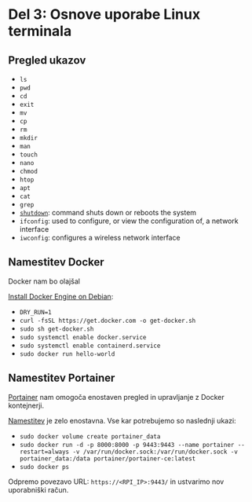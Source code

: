 # Del 3: Osnove uporabe Linux terminala

## Pregled ukazov
- `ls`
- `pwd`
- `cd`
- `exit`
- `mv`
- `cp`
- `rm`
- `mkdir`
- `man`
- `touch`
- `nano`
- `chmod`
- `htop`
- `apt`
- `cat`
- `grep`
- [`shutdown`](https://www.computerhope.com/unix/ushutdow.htm): command shuts down or reboots the system
- `ifconfig`: used to configure, or view the configuration of, a network interface
- `iwconfig`: configures a wireless network interface

## Namestitev Docker

Docker nam bo olajšal

[Install Docker Engine on Debian](https://docs.docker.com/engine/install/debian/#install-using-the-convenience-script):
- `DRY_RUN=1`
- `curl -fsSL https://get.docker.com -o get-docker.sh`
- `sudo sh get-docker.sh`
- `sudo systemctl enable docker.service`
- `sudo systemctl enable containerd.service`
- `sudo docker run hello-world`


## Namestitev Portainer

[Portainer](https://www.portainer.io/) nam omogoča enostaven pregled in upravljanje z Docker kontejnerji.

[Namestitev](https://docs.portainer.io/start/install/server/docker/linux) je zelo enostavna. Vse kar potrebujemo so naslednji ukazi:
- `sudo docker volume create portainer_data`
- `sudo docker run -d -p 8000:8000 -p 9443:9443 --name portainer --restart=always -v /var/run/docker.sock:/var/run/docker.sock -v portainer_data:/data portainer/portainer-ce:latest`
- `sudo docker ps`

Odpremo povezavo URL: `https://<RPI_IP>:9443/` in ustvarimo nov uporabniški račun.
